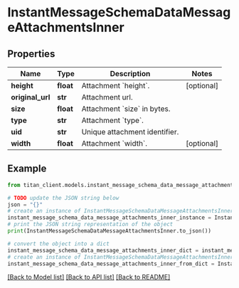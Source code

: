 # InstantMessageSchemaDataMessageAttachmentsInner


## Properties

Name | Type | Description | Notes
------------ | ------------- | ------------- | -------------
**height** | **float** | Attachment &#x60;height&#x60;. | [optional] 
**original_url** | **str** | Attachment url. | 
**size** | **float** | Attachment &#x60;size&#x60; in bytes. | 
**type** | **str** | Attachment &#x60;type&#x60;. | 
**uid** | **str** | Unique attachment identifier. | 
**width** | **float** | Attachment &#x60;width&#x60;. | [optional] 

## Example

```python
from titan_client.models.instant_message_schema_data_message_attachments_inner import InstantMessageSchemaDataMessageAttachmentsInner

# TODO update the JSON string below
json = "{}"
# create an instance of InstantMessageSchemaDataMessageAttachmentsInner from a JSON string
instant_message_schema_data_message_attachments_inner_instance = InstantMessageSchemaDataMessageAttachmentsInner.from_json(json)
# print the JSON string representation of the object
print(InstantMessageSchemaDataMessageAttachmentsInner.to_json())

# convert the object into a dict
instant_message_schema_data_message_attachments_inner_dict = instant_message_schema_data_message_attachments_inner_instance.to_dict()
# create an instance of InstantMessageSchemaDataMessageAttachmentsInner from a dict
instant_message_schema_data_message_attachments_inner_from_dict = InstantMessageSchemaDataMessageAttachmentsInner.from_dict(instant_message_schema_data_message_attachments_inner_dict)
```
[[Back to Model list]](../README.md#documentation-for-models) [[Back to API list]](../README.md#documentation-for-api-endpoints) [[Back to README]](../README.md)



